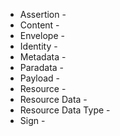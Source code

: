 * Assertion - 
* Content - 
* Envelope - 
* Identity - 
* Metadata - 
* Paradata -
* Payload -  
* Resource - 
* Resource Data - 
* Resource Data Type - 
* Sign - 